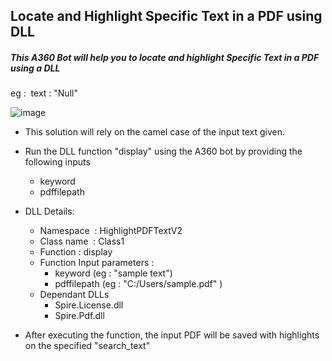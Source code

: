 ## Locate and Highlight Specific Text in a PDF using DLL
##### This A360 Bot will help you to locate and highlight Specific Text in a PDF using a DLL

eg :  text : "Null"

![image](https://github.com/user-attachments/assets/d8166767-3069-47b3-bdc7-dca8f74024fd)

* This solution will rely on the camel case of the input text given.




- Run the DLL function "display" using the A360 bot by providing the following inputs
  -  keyword
  -  pdffilepath
- DLL Details:
  - Namespace  : HighlightPDFTextV2
  - Class name  : Class1
  - Function : display
  - Function Input parameters :
       - keyword (eg : "sample text")
       - pdffilepath (eg : "C:/Users/sample.pdf" )
  - Dependant DLLs
       - Spire.License.dll
       - Spire.Pdf.dll
         

- After executing the function, the input PDF will be saved with highlights on the specified "search_text"
